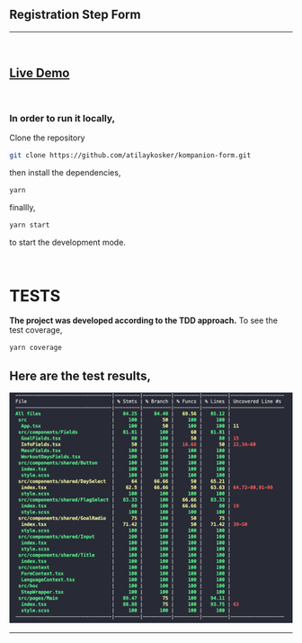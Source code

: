 ## Registration Step Form
---

<br>

## [Live Demo](https://62dd851daa4c700008cb379c--sparkly-chimera-1a2b97.netlify.app/)

<br>

### In order to run it locally,

Clone the repository

```bash
git clone https://github.com/atilaykosker/kompanion-form.git
```

then install the dependencies,

```bash
yarn
```

finallly,

```bash
yarn start
```

to start the development mode.

<br/>

# TESTS

**The project was developed according to the TDD approach.**
To see the test coverage,

```bash
yarn coverage
```

## Here are the test results,

![Coverage](images/coverage.png)
<br/>

---

